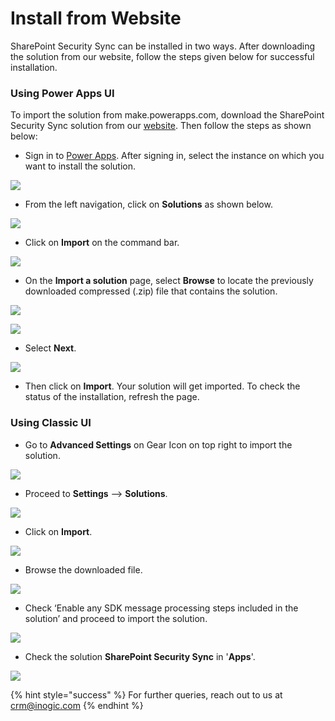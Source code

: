 # Install from Website

SharePoint Security Sync can be installed in two ways. After downloading the solution from our website, follow the steps given below for successful installation.

### Using Power Apps UI

To import the solution from make.powerapps.com, download the SharePoint Security Sync solution from our [website](https://www.inogic.com/product/productivity-apps/dynamics-365-crm-sharepoint-security-metadata-sync). Then follow the steps as shown below:

* Sign in to [Power Apps](https://make.powerapps.com/?utm\_source=padocs\&utm\_medium=linkinadoc\&utm\_campaign=referralsfromdoc). After signing in, select the instance on which you want to install the solution.

![](<../../.gitbook/assets/1 (22).png>)

* From the left navigation, click on **Solutions** as shown below.

![](<../../.gitbook/assets/2 (20).png>)

* Click on **Import** on the command bar.

![](<../../.gitbook/assets/3 (19).png>)

* &#x20;On the **Import a solution** page, select **Browse** to locate the previously downloaded compressed (.zip) file that contains the solution.

![](<../../.gitbook/assets/4 (24).png>)

![](<../../.gitbook/assets/1 (246).png>)

* Select **Next**.

![](<../../.gitbook/assets/2 (64).png>)

* Then click on **Import**. Your solution will get imported. To check the status of the installation, refresh the page.

### Using Classic UI

* Go to **Advanced Settings** on Gear Icon on top right to import the solution.

![](<../../.gitbook/assets/8 (10).png>)

* Proceed to **Settings** --> **Solutions**.

![](<../../.gitbook/assets/9 (1).png>)

* Click on **Import**.

![](<../../.gitbook/assets/10 (4).png>)

* Browse the downloaded file.

![](<../../.gitbook/assets/11 (6).png>)

* Check ‘Enable any SDK message processing steps included in the solution’ and proceed to import the solution.

![](<../../.gitbook/assets/12 (1) (1) (1).png>)

* Check the solution **SharePoint Security Sync** in '**Apps**'.

![](<../../.gitbook/assets/7 (19).png>)

{% hint style="success" %}
For further queries, reach out to us at [crm@inogic.com](mailto:crm@inogic.com)
{% endhint %}

###
